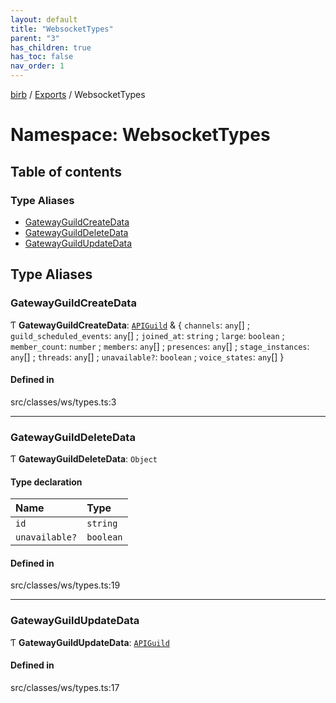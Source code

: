 ```yaml
---
layout: default
title: "WebsocketTypes"
parent: "3"
has_children: true
has_toc: false
nav_order: 1
---
```


[birb](../README.md) / [Exports](../modules.md) / WebsocketTypes

# Namespace: WebsocketTypes

## Table of contents

### Type Aliases

- [GatewayGuildCreateData](index.md#gatewayguildcreatedata)
- [GatewayGuildDeleteData](index.md#gatewayguilddeletedata)
- [GatewayGuildUpdateData](index.md#gatewayguildupdatedata)

## Type Aliases

### GatewayGuildCreateData

Ƭ **GatewayGuildCreateData**: [`APIGuild`](../modules.md#apiguild) & { `channels`: `any`[] ; `guild_scheduled_events`: `any`[] ; `joined_at`: `string` ; `large`: `boolean` ; `member_count`: `number` ; `members`: `any`[] ; `presences`: `any`[] ; `stage_instances`: `any`[] ; `threads`: `any`[] ; `unavailable?`: `boolean` ; `voice_states`: `any`[]  }

#### Defined in

src/classes/ws/types.ts:3

___

### GatewayGuildDeleteData

Ƭ **GatewayGuildDeleteData**: `Object`

#### Type declaration

| Name | Type |
| :------ | :------ |
| `id` | `string` |
| `unavailable?` | `boolean` |

#### Defined in

src/classes/ws/types.ts:19

___

### GatewayGuildUpdateData

Ƭ **GatewayGuildUpdateData**: [`APIGuild`](../modules.md#apiguild)

#### Defined in

src/classes/ws/types.ts:17
